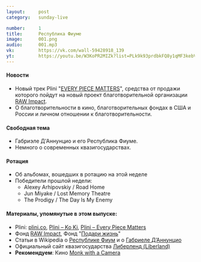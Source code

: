 ```yaml
---
layout:     post
category:   sunday-live

number:     1
title:      Республика Фиуме
image:      001.png
audio:      001.mp3
vk:         https://vk.com/wall-59428918_139
yt:         https://youtu.be/W3KoPR2MIZk?list=PLk9k93prdbkFQ8y1qMF3kebV5djqLnO9I
---
```


#### Новости
- Новый трек Plini "[EVERY PIECE MATTERS](https://www.youtube.com/watch?v=RggRFyVUiZA)", средства от продажи которого пойдут на новый проект благотворительной организации [RAW Impact](http://rawimpact.org/).
- О благотворительности в кино, благотворительных фондах в США и России и личном отношении к благотворительности.

#### Свободная тема
- Габриэле Д'Аннунцио и его Республика Фиуме.
- Немного о современных квазигосударствах.

#### Ротация
- Об альбомах, вошедших в ротацию на этой неделе
- Победители прошлой недели:
    - Alexey Arhipovskiy / Road Home
    - Jun Miyake / Lost Memory Theatre
    - The Prodigy / The Day Is My Enemy

#### Материалы, упомянутые в этом выпуске:
- Plini: [plini.co](http://www.plini.co/), [Plini – Ko Ki](https://www.youtube.com/watch?v=aZUdXcfI0jo), [Plini – Every Piece Matters](https://www.youtube.com/watch?v=RggRFyVUiZA)
- Фонд [RAW Impact](http://rawimpact.org/), Фонд "[Подари жизнь](http://www.podari-zhizn.ru/main)"
- Статьи в Wikipedia о [Республике Фиум](https://ru.wikipedia.org/wiki/Республика_Фиуме) и о [Габриеле Д’Аннунцио](https://ru.wikipedia.org/wiki/Д’Аннунцио,_Габриеле)
- Официальный сайт квазигосударства [Либерленд (Liberland)](https://liberland.org/en/main/)
- **Рекомендуем**: Кино [Monk with a Camera](http://www.imdb.com/title/tt3093520/)
